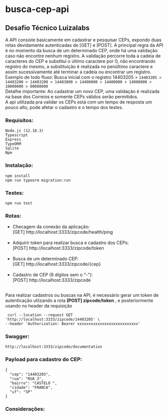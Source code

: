 # busca-cep-api
## Desafio Técnico Luizalabs ##

A API consiste basicamente em cadastrar e pesquisar CEPs, expondo duas rotas devidamente autenticadas de [GET] e [POST]. A principal regra da API é no momento da busca de um determinado CEP, onde há uma validação caso não encontre nenhum registro. A validação percorre toda a cadeia de caracteres do CEP e substitui o último caractere por 0, não encontrando registro do mesmo, a substituição é realizada no penúltimo caractere e assim sucessivamente até terminar a cadeia ou encontrar um registro. <br>
Exemplo de todo fluxo: Busca inicial com o registro 14403205 > `14403205 > 14403200 > 14403200 > 14403000 > 14400000 > 14400000 > 14000000 > 10000000 > 00000000` <br>
Detalhe importante: Ao cadastrar um novo CEP, uma validação é realizada na base dos Correios e somente CEPs válidos serão permitidos. <br>
A api utilizada pra validar os CEPs está com um tempo de resposta um pouco alto, pode afetar o cadastro e o tempo dos testes.

### Requisitos: ###
```
Node.js (12.18.3) 
Typescript
Express
TypeORM
Sqlite
Npm
```

### Instalação: ###
```
npm install
npm run typeorm migration:run
```
### Testes: ###
```
npm run test
```

### Rotas: ###
- Checagem da conexão da aplicação: <br>
[GET]  http://localhost:3333/zipcode/health/ping <br><br>
- Adquirir token para realizar busca e cadastro dos CEPs: <br>
[POST] http://localhost:3333/zipcode/token <br><br>
- Busca de um determinado CEP: <br>
[GET]  http://localhost:3333/zipcode/{cep} <br><br>
- Cadastro de CEP (8 dígitos sem o "-"): <br>
[POST] http://localhost:3333/zipcode <br><br>

Para realizar cadastros ou buscas na API, é necessário gerar um token de autenticação utlizando a rota <b> [POST] zipcode/token </b>, e posteriormente usando no header da requisição 
```
 curl --location --request GET 'http://localhost:3333/zipcode/14403205' \
--header 'Authorization: Bearer xxxxxxxxxxxxxxxxxxxxxxxxxxx' 

```
### Swagger: ###
```
http://localhost:3333/zipcode/documentation
```

### Payload para cadastro do CEP: ###
```
{
  "cep": "14403205",
  "rua": "RUA 3",
  "bairro": "CASTELO ",
  "cidade": "FRANCA",
  "uf": "SP"
}
```

### Considerações: ###



